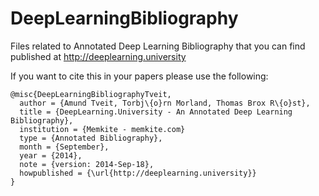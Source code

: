 DeepLearningBibliography
========================

Files related to Annotated Deep Learning Bibliography that you can find published at http://deeplearning.university

If you want to cite this in your papers please use the following:

```
@misc{DeepLearningBibliographyTveit,
  author = {Amund Tveit, Torbj\{o}rn Morland, Thomas Brox R\{o}st},
  title = {DeepLearning.University - An Annotated Deep Learning Bibliography},
  institution = {Memkite - memkite.com}
  type = {Annotated Bibliography},
  month = {September},
  year = {2014},
  note = {version: 2014-Sep-18},
  howpublished = {\url{http://deeplearning.university}}
}
```



